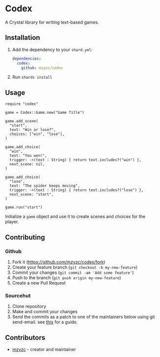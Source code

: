 # Codex

A Crystal library for writing text-based games.

## Installation

1. Add the dependency to your `shard.yml`:

   ```yaml
   dependencies:
     codex:
       github: mzyzc/codex
   ```

2. Run `shards install`

## Usage

```crystal
require "codex"

game = Codex::Game.new("Game Title")

game.add_scene(
  "start",
  text: "Win or lose?",
  choices: ["win", "lose"],
)

game.add_choice(
  "win",
  text: "You won!",
  trigger: ->(text : String) { return text.includes?("win") },
  next_scene: nil,
)

game.add_choice(
  "lose",
  text: "The spider keeps moving",
  trigger: ->(text : String) { return text.includes?("lose") },
  next_scene: "start",
)

game.run("start")
```

Initialize a `game` object and use it to create scenes and choices for the player.

## Contributing

### Github

1. Fork it (<https://github.com/mzyzc/codex/fork>)
2. Create your feature branch (`git checkout -b my-new-feature`)
3. Commit your changes (`git commit -am 'Add some feature'`)
4. Push to the branch (`git push origin my-new-feature`)
5. Create a new Pull Request

### Sourcehut

1. Clone repository
2. Make and commit your changes
3. Send the commits as a patch to one of the maintainers below using
	git send-email. see [this](https://git-send-email.io/) for a guide.

## Contributors

- [mzyzc](https://github.com/your-github-user) - creator and maintainer
